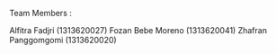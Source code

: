 Team Members :

Alfitra Fadjri      (1313620027)
Fozan Bebe Moreno   (1313620041)
Zhafran Panggomgomi (1313620020)
